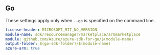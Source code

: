 ## Go

These settings apply only when `--go` is specified on the command line.

``` yaml $(go) && $(track2)
license-header: MICROSOFT_MIT_NO_VERSION
module-name: sdk/resourcemanager/marketplace/armmarketplace
module: github.com/Azure/azure-sdk-for-go/$(module-name)
output-folder: $(go-sdk-folder)/$(module-name)
azure-arm: true
```